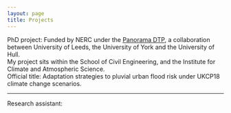 ```yaml
---
layout: page
title: Projects
---
```


PhD project: Funded by NERC under the  [Panorama DTP](https://panorama-dtp.ac.uk/), a collaboration between University of Leeds, the University of York and the University of Hull.  
My project sits within the School of Civil Engineering, and the Institute for Climate and Atmospheric Science.  
Official title: Adaptation strategies to pluvial urban flood risk under UKCP18 climate change scenarios.  

---

Research assistant: 
